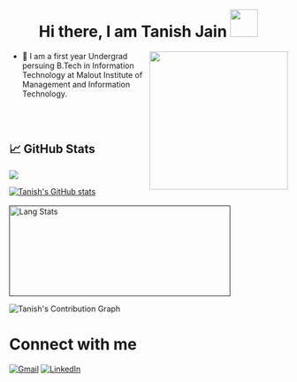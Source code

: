 <h1 align=center> Hi there, I am Tanish Jain <img src="https://media.giphy.com/media/ujrj9aoOdNvXO/giphy.gif" width="50px"></h1>
<img align='right' src="https://media.giphy.com/media/IpeYSEZshTefe/giphy.gif" width="250">

- 🏫 I am a first year Undergrad persuing B.Tech in Information Technology at Malout Institute of Management and Information Technology.


<br /> <br />
## &#x1f4c8; GitHub Stats
![](https://komarev.com/ghpvc/?username=tanish197)

[![Tanish's GitHub stats](https://github-readme-stats.vercel.app/api?username=tanish197)](https://github.com/tanish197/github-readme-stats) 
<br></br>
  <a href=""> <img src="https://github-readme-stats.vercel.app/api/top-langs/?username=tanish197&layout=compact&theme=react&border_radius=0" alt="Lang Stats"  width="400" height = "164.5"/></a>



![Tanish's Contribution Graph](https://activity-graph.herokuapp.com/graph?username=tanish197&theme=react-dark&hide_border=true&area=true)

### <h1> Connect with me </h1>
<a href="mailto:tanishjain190702@gmail.com"><img alt="Gmail" src="https://img.shields.io/badge/Gmail-D14836?style=for-the-badge&logo=gmail&logoColor=white" /></a>
<a href="https://www.linkedin.com/in/tanish-jain-340285144/"><img alt="LinkedIn" src="https://img.shields.io/badge/linkedin%20-%230077B5.svg?&style=for-the-badge&logo=linkedin&logoColor=white"/></a>
